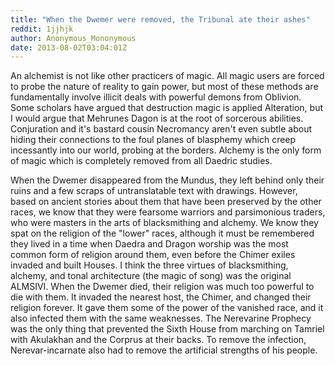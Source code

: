 ```yaml
---
title: "When the Dwemer were removed, the Tribunal ate their ashes"
reddit: 1jjhjk
author: Anonymous_Mononymous
date: 2013-08-02T03:04:01Z
---
```


An alchemist is not like other practicers of magic. All magic users are forced to probe the nature of reality to gain power, but most of these methods are fundamentally involve illicit deals with powerful demons from Oblivion. Some scholars have argued that destruction magic is applied Alteration, but I would argue that Mehrunes Dagon is at the root of sorcerous abilities. Conjuration and it's bastard cousin Necromancy aren't even subtle about hiding their connections to the foul planes of blasphemy which creep incessantly into our world, probing at the borders. Alchemy is the only form of magic which is completely removed from all Daedric studies.

When the Dwemer disappeared from the Mundus, they left behind only their ruins and a few scraps of untranslatable text with drawings. However, based on ancient stories about them that have been preserved by the other races, we know that they were fearsome warriors and parsimonious traders, who were masters in the arts of blacksmithing and alchemy. We know they spat on the religion of the "lower" races, although it must be remembered they lived in a time when Daedra and Dragon worship was the most common form of religion around them, even before the Chimer exiles invaded and built Houses. I think the three virtues of blacksmithing, alchemy, and tonal architecture (the magic of song) was the original ALMSIVI. When the Dwemer died, their religion was much too powerful to die with them. It invaded the nearest host, the Chimer, and changed their religion forever. It gave them some of the power of the vanished race, and it also infected them with the same weaknesses. The Nerevarine Prophecy was the only thing that prevented the Sixth House from marching on Tamriel with Akulakhan and the Corprus at their backs. To remove the infection, Nerevar-incarnate also had to remove the artificial strengths of his people.
